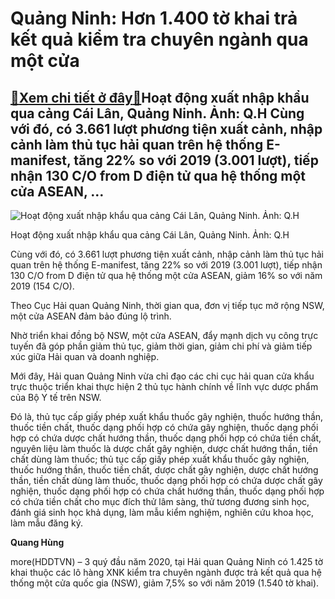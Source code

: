 Quảng Ninh: Hơn 1.400 tờ khai trả kết quả kiểm tra chuyên ngành qua một cửa
===========================================================================

[:gift:Xem chi tiết ở đây:gift:](https://hddtvn.com/quang-ninh-hon-1-400-to-khai-tra-ket-qua-kiem-tra-chuyen-nganh-qua-mot-cua/)Hoạt động xuất nhập khẩu qua cảng Cái Lân, Quảng Ninh. Ảnh: Q.H Cùng với đó, có 3.661 lượt phương tiện xuất cảnh, nhập cảnh làm thủ tục hải quan trên hệ thống E-manifest, tăng 22% so với 2019 (3.001 lượt), tiếp nhận 130 C/O from D điện tử qua hệ thống một cửa ASEAN, …
----------------------------------------------------------------------------------------------------------------------------------------------------------------------------------------------------------------------------------------------------------------------------





![Hoạt động xuất nhập khẩu qua cảng Cái Lân, Quảng Ninh. Ảnh: Q.H](https://haiquanonline.com.vn/stores/news_dataimages/hungdq/102020/14/09/in_article/5115_IMG_5144.jpg?rt=20201014095116 "Hoạt động xuất nhập khẩu qua cảng Cái Lân, Quảng Ninh. Ảnh: Q.H")


Hoạt động xuất nhập khẩu qua cảng Cái Lân, Quảng Ninh. Ảnh: Q.H



Cùng với đó, có 3.661 lượt phương tiện xuất cảnh, nhập cảnh làm thủ tục hải quan trên hệ thống E-manifest, tăng 22% so với 2019 (3.001 lượt), tiếp nhận 130 C/O from D điện tử qua hệ thống một cửa ASEAN, giảm 16% so với năm 2019 (154 C/O).


Theo Cục Hải quan Quảng Ninh, thời gian qua, đơn vị tiếp tục mở rộng NSW, một cửa ASEAN đảm bảo đúng lộ trình.


Nhờ triển khai đồng bộ NSW, một cửa ASEAN, đẩy mạnh dịch vụ công trực tuyến đã góp phần giảm thủ tục, giảm thời gian, giảm chi phí và giảm tiếp xúc giữa Hải quan và doanh nghiệp.


Mới đây, Hải quan Quảng Ninh vừa chỉ đạo các chi cục hải quan cửa khẩu trực thuộc triển khai thực hiện 2 thủ tục hành chính về lĩnh vực dược phẩm của Bộ Y tế trên NSW.


Đó là, thủ tục cấp giấy phép xuất khẩu thuốc gây nghiện, thuốc hướng thần, thuốc tiền chất, thuốc dạng phối hợp có chứa gây nghiện, thuốc dạng phối hợp có chứa dược chất hướng thần, thuốc dạng phối hợp có chứa tiền chất, nguyên liệu làm thuốc là dược chất gây nghiện, dược chất hướng thần, tiền chất dùng làm thuốc; thủ tục cấp giấy phép xuất khẩu thuốc gây nghiện, thuốc hướng thần, thuốc tiền chất, dược chất gây nghiện, dược chất hướng thần, tiền chất dùng làm thuốc, thuốc dạng phối hợp có chứa dược chất gây nghiện, thuốc dạng phối hợp có chứa chất hướng thần, thuốc dạng phối hợp có chứa tiền chất cho mục đích thử lâm sàng, thử tương đương sinh học, đánh giá sinh học khả dụng, làm mẫu kiểm nghiệm, nghiên cứu khoa học, làm mẫu đăng ký.




**Quang Hùng**



more(HDDTVN) – 3 quý đầu năm 2020, tại Hải quan Quảng Ninh có 1.425 tờ khai thuộc các lô hàng XNK kiểm tra chuyên ngành được trả kết quả qua hệ thống một cửa quốc gia (NSW), giảm 7,5% so với năm 2019 (1.540 tờ khai).

